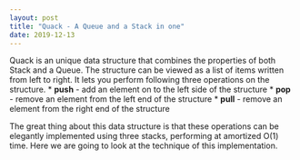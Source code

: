 ```yaml
---
layout: post
title: "Quack - A Queue and a Stack in one"
date: 2019-12-13
---
```


Quack is an unique data structure that combines the properties of both Stack and a Queue. The structure can be viewed as a list of items written from left to right. It lets you perform following three operations on the structure.
    * **push** - add an element on to the left side of the structure
    * **pop**  - remove an element from the left end of the structure
    * **pull** - remove an element from the right end of the structure

The great thing about this data structure is that these operations can be elegantly implemented using three stacks, performing at amortized O(1) time. Here we are going to look at the technique of this implementation.